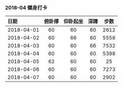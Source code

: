 ### 2018-04 健身打卡

| 日期         | 俯卧撑  | 仰卧起坐 |  深蹲  |  步数  |
| :--------- | :--: | :--: | :--: | :--: |
| 2018-04-01 |  60  |  60  |  60  | 2612 |
| 2018-04-02 |  60  |  66  |  60  | 5558 |
| 2018-04-03 |  60  |  60  |  66  | 7532 |
| 2018-04-04 |  60  |  60  |  60  | 5398 |
| 2018-04-05 |  62  |  60  |  60  |  25  |
| 2018-04-06 |  60  |  60  |  60  | 7273 |
| 2018-04-07 |  60  |  60  |  60  | 2902 |

